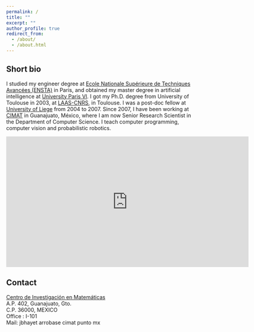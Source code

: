 ```yaml
---
permalink: /
title: ""
excerpt: ""
author_profile: true
redirect_from:
  - /about/
  - /about.html
---
```


## Short bio

I studied my engineer degree at [Ecole Nationale Supérieure de Techniques Avancées (ENSTA)](https://www.ensta.fr) in Paris, and obtained my master degree in artificial intelligence at [University Paris VI](https://www.upmc.fr). I got my Ph.D. degree from University of Toulouse in 2003, at [LAAS-CNRS](htps://www.cimat.mx), in Toulouse. I was a post-doc fellow at [University of Liege](https://www.ulg.ac.be) from 2004 to 2007. Since 2007, I have been working at [CIMAT](https://wwww.cimat.mx) in Guanajuato, México, where I am now Senior Research Scientist in the Department of Computer Science. I teach computer programming, computer vision and probabilistic robotics.


<div align="center">
<iframe src="https://calendar.google.com/calendar/embed?showTitle=0&amp;showNav=0&amp;showPrint=0&amp;showTabs=0&amp;showCalendars=0&amp;mode=WEEK&amp;height=350&amp;wkst=2&amp;hl=en&amp;bgcolor=%23FFFFFF&amp;src=htt3b53fdtk023llbs0fpjq85s%40group.calendar.google.com&amp;color=%236B3304&amp;src=qlq62m41e0ke77gvdt9glctp74%40group.calendar.google.com&amp;color=%235229A3&amp;src=lire7lal4pai6kng0fkno471mg%40group.calendar.google.com&amp;color=%23333333&amp;ctz=America%2FMexico_City" style="border-width:0" width="650" height="350" frameborder="0" scrolling="no"></iframe>
</div>

## Contact

[Centro de Investigación en Matemáticas](https://www.cimat.mx)<br>
A.P. 402, Guanajuato, Gto.<br>
C.P. 36000, MEXICO<br>
Office : I-101<br>
Mail: jbhayet arrobase cimat punto mx<br>
